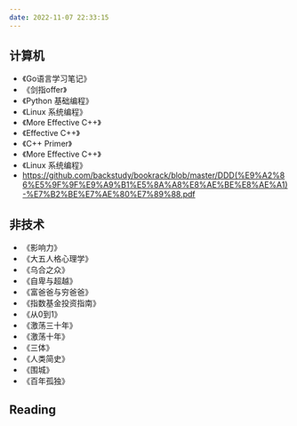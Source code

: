 ```yaml
---
date: 2022-11-07 22:33:15
---
```


##  计算机
- 《Go语言学习笔记》
- 《剑指offer》
- 《Python 基础编程》
- 《Linux 系统编程》
- 《More Effective C++》
- 《Effective C++》
- 《C++ Primer》
- 《More Effective C++》
- 《Linux 系统编程》
- https://github.com/backstudy/bookrack/blob/master/DDD(%E9%A2%86%E5%9F%9F%E9%A9%B1%E5%8A%A8%E8%AE%BE%E8%AE%A1)-%E7%B2%BE%E7%AE%80%E7%89%88.pdf
 
## 非技术
- 《影响力》
- 《大五人格心理学》
- 《乌合之众》
- 《自卑与超越》
- 《富爸爸与穷爸爸》
- 《指数基金投资指南》
- 《从0到1》
- 《激荡三十年》
- 《激荡十年》
- 《三体》
- 《人类简史》
- 《围城》
- 《百年孤独》


## Reading
